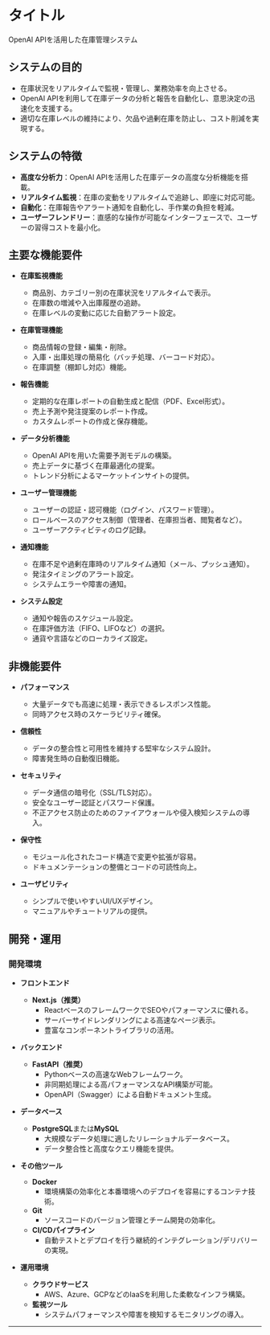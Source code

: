 # タイトル

OpenAI APIを活用した在庫管理システム

## システムの目的

- 在庫状況をリアルタイムで監視・管理し、業務効率を向上させる。
- OpenAI APIを利用して在庫データの分析と報告を自動化し、意思決定の迅速化を支援する。
- 適切な在庫レベルの維持により、欠品や過剰在庫を防止し、コスト削減を実現する。

## システムの特徴

- **高度な分析力**：OpenAI APIを活用した在庫データの高度な分析機能を搭載。
- **リアルタイム監視**：在庫の変動をリアルタイムで追跡し、即座に対応可能。
- **自動化**：在庫報告やアラート通知を自動化し、手作業の負担を軽減。
- **ユーザーフレンドリー**：直感的な操作が可能なインターフェースで、ユーザーの習得コストを最小化。

## 主要な機能要件

- **在庫監視機能**
  - 商品別、カテゴリー別の在庫状況をリアルタイムで表示。
  - 在庫数の増減や入出庫履歴の追跡。
  - 在庫レベルの変動に応じた自動アラート設定。

- **在庫管理機能**
  - 商品情報の登録・編集・削除。
  - 入庫・出庫処理の簡易化（バッチ処理、バーコード対応）。
  - 在庫調整（棚卸し対応）機能。

- **報告機能**
  - 定期的な在庫レポートの自動生成と配信（PDF、Excel形式）。
  - 売上予測や発注提案のレポート作成。
  - カスタムレポートの作成と保存機能。

- **データ分析機能**
  - OpenAI APIを用いた需要予測モデルの構築。
  - 売上データに基づく在庫最適化の提案。
  - トレンド分析によるマーケットインサイトの提供。

- **ユーザー管理機能**
  - ユーザーの認証・認可機能（ログイン、パスワード管理）。
  - ロールベースのアクセス制御（管理者、在庫担当者、閲覧者など）。
  - ユーザーアクティビティのログ記録。

- **通知機能**
  - 在庫不足や過剰在庫時のリアルタイム通知（メール、プッシュ通知）。
  - 発注タイミングのアラート設定。
  - システムエラーや障害の通知。

- **システム設定**
  - 通知や報告のスケジュール設定。
  - 在庫評価方法（FIFO、LIFOなど）の選択。
  - 通貨や言語などのローカライズ設定。

## 非機能要件

- **パフォーマンス**
  - 大量データでも高速に処理・表示できるレスポンス性能。
  - 同時アクセス時のスケーラビリティ確保。

- **信頼性**
  - データの整合性と可用性を維持する堅牢なシステム設計。
  - 障害発生時の自動復旧機能。

- **セキュリティ**
  - データ通信の暗号化（SSL/TLS対応）。
  - 安全なユーザー認証とパスワード保護。
  - 不正アクセス防止のためのファイアウォールや侵入検知システムの導入。

- **保守性**
  - モジュール化されたコード構造で変更や拡張が容易。
  - ドキュメンテーションの整備とコードの可読性向上。

- **ユーザビリティ**
  - シンプルで使いやすいUI/UXデザイン。
  - マニュアルやチュートリアルの提供。

## 開発・運用

### 開発環境

- **フロントエンド**
  - **Next.js（推奨）**
    - ReactベースのフレームワークでSEOやパフォーマンスに優れる。
    - サーバーサイドレンダリングによる高速なページ表示。
    - 豊富なコンポーネントライブラリの活用。

- **バックエンド**
  - **FastAPI（推奨）**
    - Pythonベースの高速なWebフレームワーク。
    - 非同期処理による高パフォーマンスなAPI構築が可能。
    - OpenAPI（Swagger）による自動ドキュメント生成。

- **データベース**
  - **PostgreSQL**または**MySQL**
    - 大規模なデータ処理に適したリレーショナルデータベース。
    - データ整合性と高度なクエリ機能を提供。

- **その他ツール**
  - **Docker**
    - 環境構築の効率化と本番環境へのデプロイを容易にするコンテナ技術。
  - **Git**
    - ソースコードのバージョン管理とチーム開発の効率化。
  - **CI/CDパイプライン**
    - 自動テストとデプロイを行う継続的インテグレーション/デリバリーの実現。

- **運用環境**
  - **クラウドサービス**
    - AWS、Azure、GCPなどのIaaSを利用した柔軟なインフラ構築。
  - **監視ツール**
    - システムパフォーマンスや障害を検知するモニタリングの導入。

---